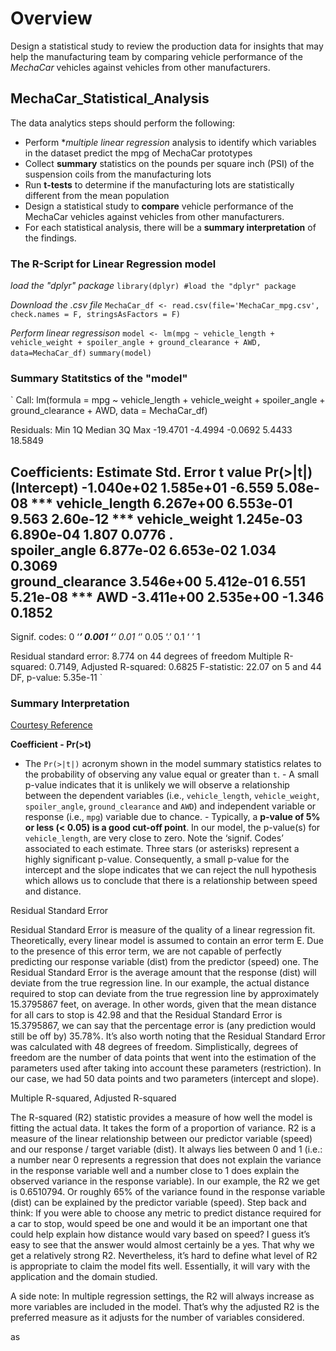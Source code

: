 # Overview

Design a statistical study to review the production data for insights that may help the manufacturing team by comparing vehicle performance of the *MechaCar* vehicles against vehicles from other manufacturers. 

## MechaCar_Statistical_Analysis

The data analytics steps should perform the following:

- Perform **multiple linear regression* analysis to identify which variables in the dataset predict the mpg of MechaCar prototypes
- Collect **summary** statistics on the pounds per square inch (PSI) of the suspension coils from the manufacturing lots
- Run **t-tests** to determine if the manufacturing lots are statistically different from the mean population
- Design a statistical study to **compare** vehicle performance of the MechaCar vehicles against vehicles from other manufacturers. 
- For each statistical analysis, there will be a **summary interpretation** of the findings.

### The R-Script for Linear Regression model

*load the "dplyr" package*
`library(dplyr) #load the "dplyr" package`

*Download the .csv file*
`MechaCar_df <- read.csv(file='MechaCar_mpg.csv', check.names = F, stringsAsFactors = F)` 

*Perform linear regressison*
`model <- lm(mpg ~ vehicle_length + vehicle_weight + spoiler_angle + ground_clearance + AWD, data=MechaCar_df)`
`summary(model)`

### Summary Statitstics of the "model"

`
Call:
lm(formula = mpg ~ vehicle_length + vehicle_weight + spoiler_angle + 
    ground_clearance + AWD, data = MechaCar_df)

Residuals:
     Min       1Q   Median       3Q      Max 
-19.4701  -4.4994  -0.0692   5.4433  18.5849 

Coefficients:
                   Estimate Std. Error t value Pr(>|t|)    
(Intercept)      -1.040e+02  1.585e+01  -6.559 5.08e-08 ***
vehicle_length    6.267e+00  6.553e-01   9.563 2.60e-12 ***
vehicle_weight    1.245e-03  6.890e-04   1.807   0.0776 .  
spoiler_angle     6.877e-02  6.653e-02   1.034   0.3069    
ground_clearance  3.546e+00  5.412e-01   6.551 5.21e-08 ***
AWD              -3.411e+00  2.535e+00  -1.346   0.1852    
---
Signif. codes:  0 ‘***’ 0.001 ‘**’ 0.01 ‘*’ 0.05 ‘.’ 0.1 ‘ ’ 1

Residual standard error: 8.774 on 44 degrees of freedom
Multiple R-squared:  0.7149,	Adjusted R-squared:  0.6825 
F-statistic: 22.07 on 5 and 44 DF,  p-value: 5.35e-11 
`

### Summary Interpretation 

[Courtesy Reference](https://feliperego.github.io/blog/2015/10/23/Interpreting-Model-Output-In-R)

**Coefficient - Pr(>t)**

- The `Pr(>|t|)` acronym shown in the model summary statistics relates to the probability of observing any value equal or greater than `t`. - A small p-value indicates that it is unlikely we will observe a relationship between the dependent variables (i.e., `vehicle_length`, `vehicle_weight`, `spoiler_angle`, `ground_clearance` and `AWD`) and independent variable or response (i.e., `mpg`) variable due to chance. - Typically, a **p-value of 5% or less (< 0.05) is a good cut-off point**. In our model, the p-value(s) for `vehicle_length`,  are very close to zero. Note the ‘signif. Codes’ associated to each estimate. Three stars (or asterisks) represent a highly significant p-value. Consequently, a small p-value for the intercept and the slope indicates that we can reject the null hypothesis which allows us to conclude that there is a relationship between speed and distance.

Residual Standard Error

Residual Standard Error is measure of the quality of a linear regression fit. Theoretically, every linear model is assumed to contain an error term E. Due to the presence of this error term, we are not capable of perfectly predicting our response variable (dist) from the predictor (speed) one. The Residual Standard Error is the average amount that the response (dist) will deviate from the true regression line. In our example, the actual distance required to stop can deviate from the true regression line by approximately 15.3795867 feet, on average. In other words, given that the mean distance for all cars to stop is 42.98 and that the Residual Standard Error is 15.3795867, we can say that the percentage error is (any prediction would still be off by) 35.78%. It’s also worth noting that the Residual Standard Error was calculated with 48 degrees of freedom. Simplistically, degrees of freedom are the number of data points that went into the estimation of the parameters used after taking into account these parameters (restriction). In our case, we had 50 data points and two parameters (intercept and slope).

Multiple R-squared, Adjusted R-squared

The R-squared (R2) statistic provides a measure of how well the model is fitting the actual data. It takes the form of a proportion of variance. R2 is a measure of the linear relationship between our predictor variable (speed) and our response / target variable (dist). It always lies between 0 and 1 (i.e.: a number near 0 represents a regression that does not explain the variance in the response variable well and a number close to 1 does explain the observed variance in the response variable). In our example, the R2 we get is 0.6510794. Or roughly 65% of the variance found in the response variable (dist) can be explained by the predictor variable (speed). Step back and think: If you were able to choose any metric to predict distance required for a car to stop, would speed be one and would it be an important one that could help explain how distance would vary based on speed? I guess it’s easy to see that the answer would almost certainly be a yes. That why we get a relatively strong R2. Nevertheless, it’s hard to define what level of R2 is appropriate to claim the model fits well. Essentially, it will vary with the application and the domain studied.

A side note: In multiple regression settings, the R2 will always increase as more variables are included in the model. That’s why the adjusted R2 is the preferred measure as it adjusts for the number of variables considered.


as

